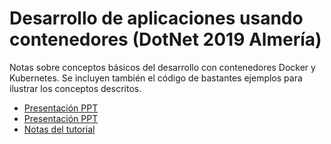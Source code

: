 # Desarrollo de aplicaciones usando contenedores (DotNet 2019 Almería)

Notas sobre conceptos básicos del desarrollo con contenedores Docker y Kubernetes. Se incluyen también el código de bastantes ejemplos para ilustrar los conceptos descritos.

* [Presentación PPT](Presentacion/20191025DotNetConfAlmeriaKubernetes.pptx)
* [Presentación PPT](Presentacion/20191025DotNetConfAlmeriaKubernetes.pdf)
* [Notas del tutorial](https://ualmtorres.github.io/DotNetAlmeria2019Contenedores/)